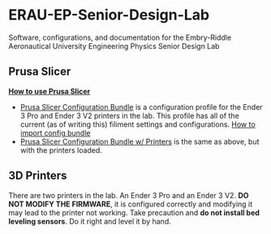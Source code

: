 # ERAU-EP-Senior-Design-Lab
Software, configurations, and documentation for the Embry-Riddle Aeronautical University Engineering Physics Senior Design Lab
## Prusa Slicer
**[How to use Prusa Slicer](https://www.youtube.com/watch?v=Wz2Soog4HkQ)**
* [Prusa Slicer Configuration Bundle]() is a configuration profile for the Ender 3 Pro and Ender 3 V2 printers in the lab. This profile has all of the current (as of writing this) filiment settings and configurations. [How to import config bundle](https://www.filamentone.com/blogs/3d-printing-blog/prusa-slicer-how-to-import-configuration-bundle)
* [Prusa Slicer Configuration Bundle w/ Printers]() is the same as above, but with the printers loaded.

## 3D Printers
There are two printers in the lab. An Ender 3 Pro and an Ender 3 V2. **DO NOT MODIFY THE FIRMWARE**, it is configured correctly and modifying it may lead to the printer not working. Take precaution and **do not install bed leveling sensors**. Do it right and level it by hand.
